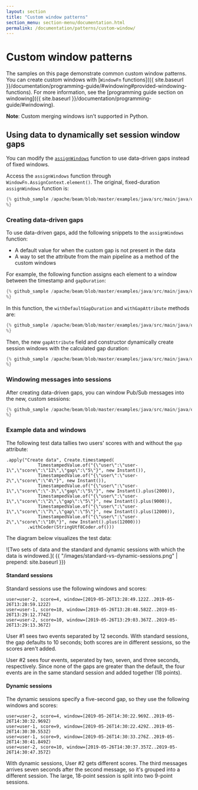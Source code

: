 ```yaml
---
layout: section
title: "Custom window patterns"
section_menu: section-menu/documentation.html
permalink: /documentation/patterns/custom-window/
---
```

<!--
Licensed under the Apache License, Version 2.0 (the "License");
you may not use this file except in compliance with the License.
You may obtain a copy of the License at

http://www.apache.org/licenses/LICENSE-2.0

Unless required by applicable law or agreed to in writing, software
distributed under the License is distributed on an "AS IS" BASIS,
WITHOUT WARRANTIES OR CONDITIONS OF ANY KIND, either express or implied.
See the License for the specific language governing permissions and
limitations under the License.
-->

# Custom window patterns
The samples on this page demonstrate common custom window patterns. You can create custom windows with [`WindowFn` functions]({{ site.baseurl }}/documentation/programming-guide/#windowing#provided-windowing-functions). For more information, see the [programming guide section on windowing]({{ site.baseurl }}/documentation/programming-guide/#windowing).

**Note**: Custom merging windows isn't supported in Python.

## Using data to dynamically set session window gaps

You can modify the [`assignWindows`](https://beam.apache.org/releases/javadoc/current/index.html?org/apache/beam/sdk/transforms/windowing/SlidingWindows.html) function to use data-driven gaps instead of fixed windows.

Access the `assignWindows` function through `WindowFn.AssignContext.element()`. The original, fixed-duration `assignWindows` function is:

```java
{% github_sample /apache/beam/blob/master/examples/java/src/main/java/org/apache/beam/examples/snippets/Snippets.java tag:CustomSessionWindow1
%}
```

### Creating data-driven gaps
To use data-driven gaps, add the following snippets to the `assignWindows` function:
- A default value for when the custom gap is not present in the data 
- A way to set the attribute from the main pipeline as a method of the custom windows

For example, the following function assigns each element to a window between the timestamp and `gapDuration`:

```java
{% github_sample /apache/beam/blob/master/examples/java/src/main/java/org/apache/beam/examples/snippets/Snippets.java tag:CustomSessionWindow3
%}
```

In this function, the `withDefaultGapDuration` and `withGapAttribute` methods are:

```java
{% github_sample /apache/beam/blob/master/examples/java/src/main/java/org/apache/beam/examples/snippets/Snippets.java tag:CustomSessionWindow4
%}
```

Then, the new `gapAttribute` field and constructor dynamically create session windows with the calculated gap duration:

```java
{% github_sample /apache/beam/blob/master/examples/java/src/main/java/org/apache/beam/examples/snippets/Snippets.java tag:CustomSessionWindow2
%}
```

### Windowing messages into sessions
After creating data-driven gaps, you can window Pub/Sub messages into the new, custom sessions:

```java
{% github_sample /apache/beam/blob/master/examples/java/src/main/java/org/apache/beam/examples/snippets/Snippets.java tag:CustomSessionWindow6
%}
```

### Example data and windows
The following test data tallies two users' scores with and without the `gap` attribute:

```
.apply("Create data", Create.timestamped(
            TimestampedValue.of("{\"user\":\"user-1\",\"score\":\"12\",\"gap\":\"5\"}", new Instant()),
            TimestampedValue.of("{\"user\":\"user-2\",\"score\":\"4\"}", new Instant()),
            TimestampedValue.of("{\"user\":\"user-1\",\"score\":\"-3\",\"gap\":\"5\"}", new Instant().plus(2000)),
            TimestampedValue.of("{\"user\":\"user-1\",\"score\":\"2\",\"gap\":\"5\"}", new Instant().plus(9000)),
            TimestampedValue.of("{\"user\":\"user-1\",\"score\":\"7\",\"gap\":\"5\"}", new Instant().plus(12000)),
            TimestampedValue.of("{\"user\":\"user-2\",\"score\":\"10\"}", new Instant().plus(12000)))
        .withCoder(StringUtf8Coder.of()))
```

The diagram below visualizes the test data:

![Two sets of data and the standard and dynamic sessions with which the data is windowed.]( {{ "/images/standard-vs-dynamic-sessions.png" | prepend: site.baseurl }})

#### Standard sessions

Standard sessions use the following windows and scores:
```
user=user-2, score=4, window=[2019-05-26T13:28:49.122Z..2019-05-26T13:28:59.122Z)
user=user-1, score=18, window=[2019-05-26T13:28:48.582Z..2019-05-26T13:29:12.774Z)
user=user-2, score=10, window=[2019-05-26T13:29:03.367Z..2019-05-26T13:29:13.367Z)
```

User #1 sees two events separated by 12 seconds. With standard sessions, the gap defaults to 10 seconds; both scores are in different sessions, so the scores aren't added.

User #2 sees four events, seperated by two, seven, and three seconds, respectively. Since none of the gaps are greater than the default, the four events are in the same standard session and added together (18 points).

#### Dynamic sessions
The dynamic sessions specify a five-second gap, so they use the following windows and scores:

```
user=user-2, score=4, window=[2019-05-26T14:30:22.969Z..2019-05-26T14:30:32.969Z)
user=user-1, score=9, window=[2019-05-26T14:30:22.429Z..2019-05-26T14:30:30.553Z)
user=user-1, score=9, window=[2019-05-26T14:30:33.276Z..2019-05-26T14:30:41.849Z)
user=user-2, score=10, window=[2019-05-26T14:30:37.357Z..2019-05-26T14:30:47.357Z)
```

With dynamic sessions, User #2 gets different scores. The third messages arrives seven seconds after the second message, so it's grouped into a different session. The large, 18-point session is split into two 9-point sessions.